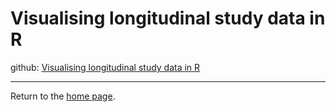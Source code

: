 # Visualising longitudinal study data in R

github:  [Visualising longitudinal study data in R](https://github.com/philliphungerford/ndarc-point-dashboard)


---
Return to the [home page](../../index.md).
